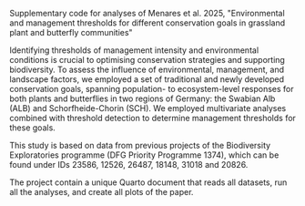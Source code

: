 Supplementary code for analyses of Menares et al. 2025, "Environmental and management thresholds for different conservation goals in grassland plant and butterfly communities"

Identifying thresholds of management intensity and environmental conditions is crucial to optimising conservation strategies and supporting biodiversity. To assess the influence of environmental, management, and landscape factors, we employed a set of traditional and newly developed conservation goals, spanning population- to ecosystem-level responses for both plants and butterflies in two regions of Germany: the Swabian Alb (ALB) and Schorfheide-Chorin (SCH). We employed multivariate analyses combined with threshold detection to determine management thresholds for these goals. 

This study is based on data from previous projects of the Biodiversity Exploratories programme (DFG Priority Programme 1374), which can be found under IDs 23586, 12526, 26487, 18148, 31018 and 20826.

The project contain a unique Quarto document that reads all datasets, run all the analyses, and create all plots of the paper. 

